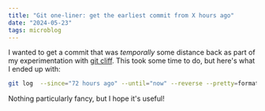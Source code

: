 ```yaml
---
title: "Git one-liner: get the earliest commit from X hours ago"
date: "2024-05-23"
tags: microblog
---
```


I wanted to get a commit that was _temporally_ some distance back as part of my experimentation with [git cliff](https://github.com/orhun/git-cliff). This took some time to do, but here's what I ended up with:

```bash
git log  --since="72 hours ago" --until="now" --reverse --pretty=format:"%h" | head -1
```

Nothing particularly fancy, but I hope it's useful!
